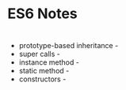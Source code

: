 # ES6 Notes
#
* prototype-based inheritance - 
* super calls - 
* instance method - 
* static method - 
* constructors - 

